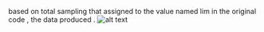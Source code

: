 based on total sampling that assigned to the value named lim in the original code , the data produced . 
![alt text](http://home/Desktop/1.png)
